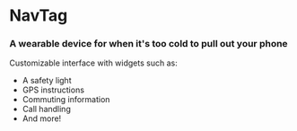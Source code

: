 # NavTag
### A wearable device for when it's too cold to pull out your phone

Customizable interface with widgets such as:
* A safety light
* GPS instructions
* Commuting information
* Call handling
* And more!
